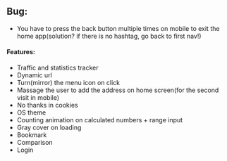 ## Bug:
- You have to press the back button multiple times on mobile to exit the home app(solution? if there is no hashtag, go back to first nav!)

#### Features:
- Traffic and statistics tracker
- Dynamic url
- Turn(mirror) the menu icon on click
- Massage the user to add the address on home screen(for the second visit in mobile)
- No thanks in cookies
- OS theme
- Counting animation on calculated numbers + range input
- Gray cover on loading
- Bookmark
- Comparison
- Login